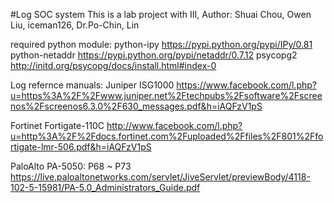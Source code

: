 
#Log SOC system
This is a lab project with III,
Author: Shuai Chou, Owen Liu, iceman126, Dr.Po-Chin, Lin

required python module:
	python-ipy
		https://pypi.python.org/pypi/IPy/0.81
	python-netaddr
		https://pypi.python.org/pypi/netaddr/0.7.12
	psycopg2
		http://initd.org/psycopg/docs/install.html#index-0


Log refernce manuals:
Juniper ISG1000
https://www.facebook.com/l.php?u=https%3A%2F%2Fwww.juniper.net%2Ftechpubs%2Fsoftware%2Fscreenos%2Fscreenos6.3.0%2F630_messages.pdf&h=iAQFzV1pS

Fortinet Fortigate-110C
http://www.facebook.com/l.php?u=http%3A%2F%2Fdocs.fortinet.com%2Fuploaded%2Ffiles%2F801%2Ffortigate-lmr-506.pdf&h=iAQFzV1pS

PaloAlto PA-5050:
P68 ~ P73 https://live.paloaltonetworks.com/servlet/JiveServlet/previewBody/4118-102-5-15981/PA-5.0_Administrators_Guide.pdf
